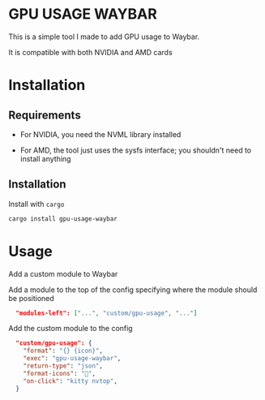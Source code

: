 # GPU USAGE WAYBAR

This is a simple tool I made to add GPU usage to Waybar.

It is compatible with both NVIDIA and AMD cards

# Installation

## Requirements

- For NVIDIA, you need the NVML library installed

- For AMD, the tool just uses the sysfs interface; you shouldn't need to install anything

## Installation

Install with `cargo`

```sh
cargo install gpu-usage-waybar
```

# Usage

Add a custom module to Waybar

Add a module to the top of the config specifying where the module should be positioned

```json
  "modules-left": ["...", "custom/gpu-usage", "..."]
```

Add the custom module to the config

```json
  "custom/gpu-usage": {
    "format": "{} {icon}",
    "exec": "gpu-usage-waybar",
    "return-type": "json",
    "format-icons": "󰾲",
    "on-click": "kitty nvtop",
  }
```
